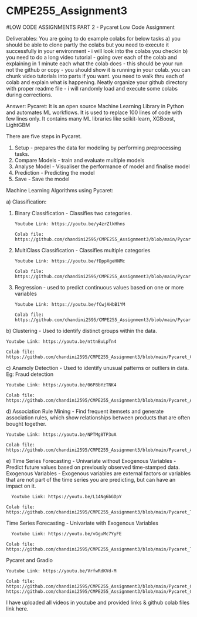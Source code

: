 # CMPE255_Assignment3

#LOW CODE ASSIGNMENTS PART 2 - Pycaret Low Code Assignment

Deliverables: 
You are going to do example colabs for below tasks 
a) you should be able to clone partly the colabs but you need to execute it successfully in your environment - i will look into the colabs you checkin 
b) you need to do a long video tutorial - going over each of the colab and explaining in 1 minute each what the colab does - this should be your run not the github or copy - you should show it is running in your colab.  you can chunk video tutorials into parts if you want. you need to walk thru each of  colab and explain what is happening.
Neatly organize your github directory with proper readme file - i will randomly load and execute some colabs during corrections. 


Answer:
Pycaret: It is an open source Machine Learning Library in Python and automates ML workflows. It is used to replace 100 lines of code with few lines only.
It contains many ML libraries like scikit-learn, XGBoost, LightGBM

There are five steps in Pycaret.
1. Setup - prepares the data for modeling by performing preprocessing tasks.
2. Compare Models - train and evaluate multiple models
3. Analyse Model - Visualiser the performance of model and finalise model
4. Prediction - Predicting the model
5. Save - Save the model

Machine Learning Algorithms using Pycaret:

a) Classification:
  1. Binary Classification - Classifies two categories. 

         Youtube Link: https://youtu.be/y4zrZlkHhns

         Colab file: https://github.com/chandini2595/CMPE255_Assignment3/blob/main/Pycaret_Binary_Classification.ipynb
     
  2. MultiClass Classification - Classifies multiple categories

         Youtube Link: https://youtu.be/fDppXgeHNMc

         Colab file: https://github.com/chandini2595/CMPE255_Assignment3/blob/main/Pycaret_MultiClass_Classification.ipynb
     
  3. Regression - used to predict continuous values based on one or more variables

         Youtube Link: https://youtu.be/fCwjAHbB1YM

         Colab file: https://github.com/chandini2595/CMPE255_Assignment3/blob/main/Pycaret_Regression.ipynb
     
b) Clustering - Used to identify distinct groups within the data.
    
    Youtube Link: https://youtu.be/nttnBuLpTn4
    
    Colab file: https://github.com/chandini2595/CMPE255_Assignment3/blob/main/Pycaret_Clustering.ipynb
     
c) Anamoly Detection - Used to identify unusual patterns or outliers in data. Eg: Fraud detection
    
    Youtube Link: https://youtu.be/06P8bYzTNK4
    
    Colab file: https://github.com/chandini2595/CMPE255_Assignment3/blob/main/Pycaret_Anomaly_Detection.ipynb
    
d) Association Rule Mining - Find frequent itemsets and generate association rules, which show relationships between products that are often bought together.
    
    Youtube Link: https://youtu.be/NPTMg8TP3uA
    
    Colab file: https://github.com/chandini2595/CMPE255_Assignment3/blob/main/Pycaret_Association_Rule_Mining.ipynb

e) Time Series Forecasting - Univariate without Exogenous Variables - Predict future values based on previously observed time-stamped data.
   Exogenous Variables - Exogenous variables are external factors or variables that are not part of the time series you are predicting, but can have an impact on it.
   
      Youtube Link: https://youtu.be/L14Ng6bGDpY
    
    Colab file: https://github.com/chandini2595/CMPE255_Assignment3/blob/main/Pycaret_TimeSeries_Forecasting_Without_Exogenous_Variables.ipynb

  Time Series Forecasting - Univariate with Exogenous Variables
      
      Youtube Link: https://youtu.be/vGguMc7YyFE
    
    Colab file: https://github.com/chandini2595/CMPE255_Assignment3/blob/main/Pycaret_Time_Series_Forecasting_With_Exogenous_Variables.ipynb

Pycaret and Gradio
  
    Youtube Link: https://youtu.be/VrfwRdKVd-M
    
    Colab file: https://github.com/chandini2595/CMPE255_Assignment3/blob/main/Pycaret_Gradio_Iris.ipynb
    https://github.com/chandini2595/CMPE255_Assignment3/blob/main/Pycaret_Gradio_Insurance.ipynb
I have uploaded all videos in youtube and provided links & github colab files link here.

